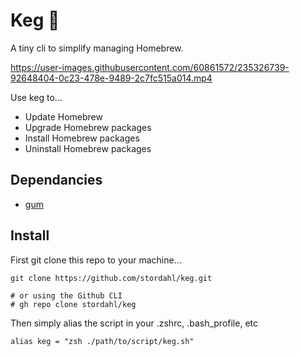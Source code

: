 # Keg 🍻

A tiny cli to simplify managing Homebrew.

https://user-images.githubusercontent.com/60861572/235326739-92648404-0c23-478e-9489-2c7fc515a014.mp4

Use keg to...
- Update Homebrew
- Upgrade Homebrew packages
- Install Homebrew packages
- Uninstall Homebrew packages

## Dependancies
- [gum](https://github.com/charmbracelet/gum)

## Install

First git clone this repo to your machine...

```shell
git clone https://github.com/stordahl/keg.git

# or using the Github CLI
# gh repo clone stordahl/keg
```

Then simply alias the script in your .zshrc, .bash_profile, etc

```shell
alias keg = "zsh ./path/to/script/keg.sh"
```
